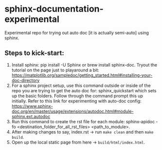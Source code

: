 # sphinx-documentation-experimental
Experimental repo for trying out auto doc [it is actually semi-auto] using sphinx. 

## Steps to kick-start:

1. Install sphinx: pip install -U Sphinx or  brew install sphinx-doc.
    Tryout the tutorial on the page just to playaround a bit: https://matplotlib.org/sampledoc/getting_started.html#installing-your-doc-directory
2. For a sphinx project setup, use this command outside or inside of the repo you are trying to get the auto doc for: sphinx_quickstart which sets up the basic folders. Follow through the command prompt this up initially.
    Refer to this link for experimenting with auto-doc config: https://www.sphinx-doc.org/en/master/usage/extensions/autodoc.html#module-sphinx.ext.autodoc
3. Run this command to create the rst file for each module: sphinx-apidoc -fo <destination_folder_for_all_rst_files> <path_to_module>. 
4. After making changes to say, index.rst -> run `make clean` and then `make build`.
5. Open up the local static page from here -> `build/html/index.html`.


